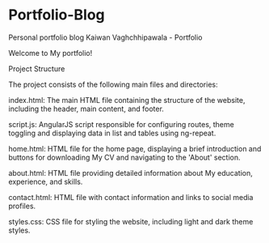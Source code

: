 # Portfolio-Blog
Personal portfolio blog 
Kaiwan Vaghchhipawala - Portfolio

Welcome to My portfolio! 

Project Structure

The project consists of the following main files and directories:

index.html: The main HTML file containing the structure of the website, including the header, main content, and footer.

script.js: AngularJS script responsible for configuring routes, theme toggling and displaying data in list and tables using ng-repeat.

home.html: HTML file for the home page, displaying a brief introduction and buttons for downloading My CV and navigating to the 'About' section.

about.html: HTML file providing detailed information about My education, experience, and skills.

contact.html: HTML file with contact information and links to social media profiles.

styles.css: CSS file for styling the website, including light and dark theme styles.
